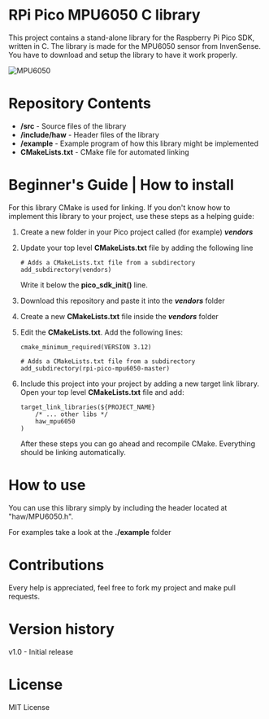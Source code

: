 # RPi Pico MPU6050 C library 

This project contains a stand-alone library for the Raspberry Pi Pico SDK, written in C. The library is made for the MPU6050 sensor from InvenSense. You have to download and setup the library to have it work properly.

![MPU6050](https://www.robotshop.com/media/catalog/product/cache/image/900x900/9df78eab33525d08d6e5fb8d27136e95/m/p/mpu-6050-6-dof-gyro-accelerometer-imu_1.jpg)

# Repository Contents

-   **/src** - Source files of the library
-   **/include/haw** - Header files of the library
-   **/example** - Example program of how this library might be implemented
-   **CMakeLists.txt** - CMake file for automated linking

# Beginner's Guide | How to install

For this library CMake is used for linking. If you don't know how to implement this library to your project, use these steps as a helping guide:

1.  Create a new folder in your Pico project called (for example) **_vendors_**
2.  Update your top level **CMakeLists.txt** file by adding the following line

        # Adds a CMakeLists.txt file from a subdirectory
        add_subdirectory(vendors)

    Write it below the **pico_sdk_init()** line.

3.  Download this repository and paste it into the **_vendors_** folder
4.  Create a new **CMakeLists.txt** file inside the **_vendors_** folder
5.  Edit the **CMakeLists.txt**. Add the following lines:

        cmake_minimum_required(VERSION 3.12)

        # Adds a CMakeLists.txt file from a subdirectory
        add_subdirectory(rpi-pico-mpu6050-master)

6.  Include this project into your project by adding a new target link library. Open your top level **CMakeLists.txt** file and add:

        target_link_libraries(${PROJECT_NAME}
            /* ... other libs */
            haw_mpu6050
        )

    After these steps you can go ahead and recompile CMake. Everything should be linking automatically.

# How to use

You can use this library simply by including the header located at "haw/MPU6050.h".

For examples take a look at the **./example** folder

# Contributions

Every help is appreciated, feel free to fork my project and make pull requests.

# Version history

v1.0 - Initial release

# License

MIT License
